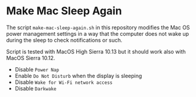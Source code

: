 # Make Mac Sleep Again

The script `make-mac-sleep-again.sh` in this repository modifies the Mac OS power management settings in a way that the computer does not wake up during the sleep to check notifications or such.

Script is tested with MacOS High Sierra 10.13 but it should work also with MacOS Sierra 10.12.

+ Disable `Power Nap`
+ Enable `Do Not Disturb` when the display is sleeping
+ Disable `Wake for Wi-Fi network access`
+ Disable `Darkwake`

